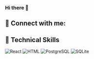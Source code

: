 ### Hi there 👋

<!--
**JeanneDuPre/JeanneDuPre** is a ✨ _special_ ✨ repository because its `README.md` (this file) appears on your GitHub profile.

Here are some ideas to get you started:

- 🔭 I’m currently working on ...
- 🌱 I’m currently learning ...
- 👯 I’m looking to collaborate on ...
- 🤔 I’m looking for help with ...
- 💬 Ask me about ...
- 📫 How to reach me: ...
- 😄 Pronouns: ...
- ⚡ Fun fact: ...
## twitter logo
<a href=”"><img align=”left” src=”https://raw.githubusercontent.com/deepajarout/deepajarout/main/5296514_bird_tweet_twitter_twitter logo_icon.png” alt=”Janine Wiesemann| Linkedin” width=”35px”/></a>
-->
## 🤝 Connect with me:
<!-- Linkedin Link -->
<!-- <a href=""><img align="left" src="https://raw.githubusercontent.com/jeannedupre/jeannedupre/main/" alt="Janine Wiesemann | Linkedin" width="35px"/></a> -->
<!-- Gmail Link -->
<!-- <a href="mailto:jwiesema@gmail.com"><img align="left" src="https://raw.githubusercontent.com/jeannedupre/jeannedupre/main/" width="35px"/></a> -->

## 🥋 Technical Skills
<!-- Skills to take from shields.io -->
<img alt="React" src="https://img.shields.io/badge/react-%2320232a.svg?style=for-the-badge&logo=react&logoColor=%2361DAFB"/>
<img alt="HTML" src="https://img.shields.io/badhe/Code-HTML5-informational?style=flat&logo=HTML5&color=E34F26"/>
<img alt="PostgreSQL" src="https://img.shields.io/badge/Code-PostgreSQL-informational?style=flat&logo=PostgreSQL&color=336791"/>
<img alt="SQLite" src="https://img.shields.io/badge/Code-SQLite-informational?style?flat&logo=SQLite&color=003B57"/>

<!-- style Bootstrap, style CSS3 -->
<!-- Tools Git, Tools GitHub, Tools github -->
